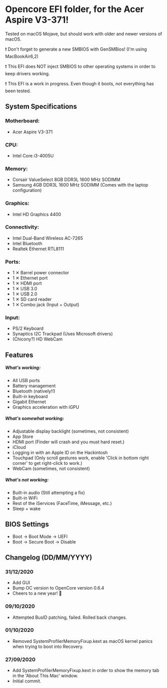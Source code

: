 # Opencore EFI folder, for the Acer Aspire V3-371!

Tested on macOS Mojave, but should work with older and newer versions of macOS.

:exclamation: Don't forget to generate a new SMBIOS with GenSMBios! (I'm using MacBookAir6,2)

:exclamation: This EFI does NOT inject SMBIOS to other operating systems in order to keep drivers working.

:exclamation: This EFI is a work in progress. Even though it boots, not everything has been tested.

## System Specifications


### Motherboard:
* Acer Aspire V3-371
### CPU:
* Intel Core i3-4005U
### Memory:
* Corsair ValueSelect 8GB DDR3L 1600 MHz SODIMM
* Samsung 4GB DDR3L 1600 MHz SODIMM (Comes with the laptop configuration)
### Graphics:
* Intel HD Graphics 4400
### Connectivity:
* Intel Dual-Band Wireless AC-7265
* Intel Bluetooth
* Realtek Ethernet RTL8111
### Ports:
* 1 ✕ Barrel power connector
* 1 ✕ Ethernet port
* 1 ✕ HDMI port
* 1 ✕ USB 3.0
* 1 ✕ USB 2.0
* 1 ✕ SD card reader
* 1 ✕ Combo jack (Input + Output)
### Input:
* PS/2 Keyboard
* Synaptics I2C Trackpad (Uses Microsoft drivers)
* (Chicony?) HD WebCam


## Features


##### What's working:
* All USB ports
* Battery management
* Bluetooth (natively!!)
* Built-in keyboard
* Gigabit Ethernet
* Graphics acceleration with iGPU

##### What's somewhat working:
* Adjustable display backlight (sometimes, not consistent)
* App Store
* HDMI port (Finder will crash and you must hard reset.)
* iCloud
* Logging in with an Apple ID on the Hackintosh
* Touchpad (Only scroll gestures work, enable 'Click in bottom right corner' to get right-click to work.)
* WebCam (sometimes, not consistent)

##### What's not working:
* Built-in audio (Still attempting a fix)
* Built-in WiFi
* Rest of the iServices (FaceTime, iMessage, etc.)
* Sleep + wake

## BIOS Settings


* Boot → Boot Mode → UEFI
* Boot → Secure Boot → Disable


## Changelog (DD/MM/YYYY)


### 31/12/2020
* Add GUI
* Bump OC version to OpenCore version 0.6.4
* Cheers to a new year! 🥂

### 09/10/2020
* Attempted BusID patching, failed. Rolled back changes.

### 01/10/2020
* Removed SystemProfilerMemoryFixup.kext as macOS kernel panics when trying to boot into Recovery.

### 27/09/2020
* Add SystemProfilerMemoryFixup.kext in order to show the memory tab in the 'About This Mac' window.
* Initial commit.
